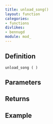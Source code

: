 ```yaml
---
title: unload_song()
layout: function
categories:
- functions
divlikes:
- bennugd
module: mod_
---
```


## Definition

    unload_song ( )

## Parameters

## Returns

## Example
